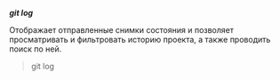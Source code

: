 ***git log***

Отображает отправленные снимки состояния и позволяет просматривать и фильтровать историю проекта, а также проводить поиск по ней.

>git log